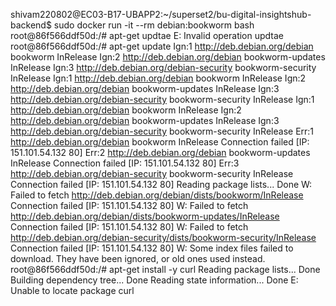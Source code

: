 shivam220802@EC03-B17-UBAPP2:~/superset2/bu-digital-insightshub-backend$ sudo docker run -it --rm debian:bookworm bash
root@86f566ddf50d:/# apt-get updtae
E: Invalid operation updtae
root@86f566ddf50d:/# apt-get update
Ign:1 http://deb.debian.org/debian bookworm InRelease
Ign:2 http://deb.debian.org/debian bookworm-updates InRelease
Ign:3 http://deb.debian.org/debian-security bookworm-security InRelease
Ign:1 http://deb.debian.org/debian bookworm InRelease
Ign:2 http://deb.debian.org/debian bookworm-updates InRelease
Ign:3 http://deb.debian.org/debian-security bookworm-security InRelease
Ign:1 http://deb.debian.org/debian bookworm InRelease
Ign:2 http://deb.debian.org/debian bookworm-updates InRelease
Ign:3 http://deb.debian.org/debian-security bookworm-security InRelease
Err:1 http://deb.debian.org/debian bookworm InRelease
  Connection failed [IP: 151.101.54.132 80]
Err:2 http://deb.debian.org/debian bookworm-updates InRelease
  Connection failed [IP: 151.101.54.132 80]
Err:3 http://deb.debian.org/debian-security bookworm-security InRelease
  Connection failed [IP: 151.101.54.132 80]
Reading package lists... Done
W: Failed to fetch http://deb.debian.org/debian/dists/bookworm/InRelease  Connection failed [IP: 151.101.54.132 80]
W: Failed to fetch http://deb.debian.org/debian/dists/bookworm-updates/InRelease  Connection failed [IP: 151.101.54.132 80]
W: Failed to fetch http://deb.debian.org/debian-security/dists/bookworm-security/InRelease  Connection failed [IP: 151.101.54.132 80]
W: Some index files failed to download. They have been ignored, or old ones used instead.
root@86f566ddf50d:/# apt-get install -y curl
Reading package lists... Done
Building dependency tree... Done
Reading state information... Done
E: Unable to locate package curl
